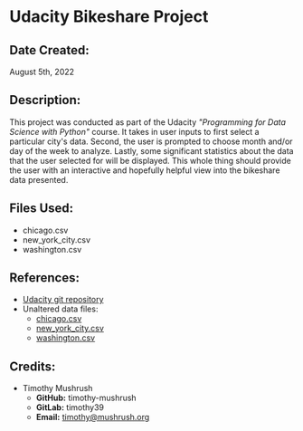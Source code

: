 # Udacity Bikeshare Project

## Date Created:
August 5th, 2022

## Description:
This project was conducted as part of the Udacity *"Programming for Data Science with Python"* course. It takes in 
user inputs to first select a particular city's data. Second, the user is prompted to choose month and/or day of the 
week to analyze. Lastly, some significant statistics about the data that the user selected for will be displayed. 
This whole thing should provide the user with an interactive and hopefully helpful view into the 
bikeshare data presented.

## Files Used:
- chicago.csv
- new_york_city.csv
- washington.csv

## References:
- [Udacity git repository](https://github.com/udacity/pdsnd_github)
- Unaltered data files:
  - [chicago.csv](https://www.divvybikes.com/system-data)
  - [new_york_city.csv](https://www.citibikenyc.com/system-data)
  - [washington.csv](https://www.capitalbikeshare.com/system-data)

## Credits:
- Timothy Mushrush 
  - **GitHub:** timothy-mushrush
  - **GitLab:** timothy39
  - **Email:** timothy@mushrush.org